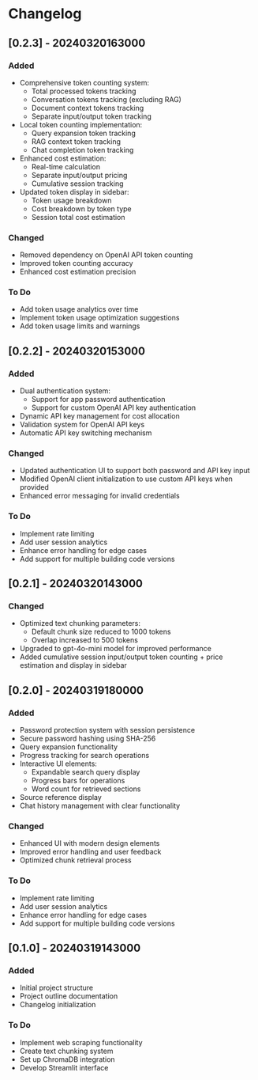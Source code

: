 # Changelog

## [0.2.3] - 20240320163000
### Added
- Comprehensive token counting system:
  - Total processed tokens tracking
  - Conversation tokens tracking (excluding RAG)
  - Document context tokens tracking
  - Separate input/output token tracking
- Local token counting implementation:
  - Query expansion token tracking
  - RAG context token tracking
  - Chat completion token tracking
- Enhanced cost estimation:
  - Real-time calculation
  - Separate input/output pricing
  - Cumulative session tracking
- Updated token display in sidebar:
  - Token usage breakdown
  - Cost breakdown by token type
  - Session total cost estimation

### Changed
- Removed dependency on OpenAI API token counting
- Improved token counting accuracy
- Enhanced cost estimation precision

### To Do
- Add token usage analytics over time
- Implement token usage optimization suggestions
- Add token usage limits and warnings

## [0.2.2] - 20240320153000
### Added
- Dual authentication system:
  - Support for app password authentication
  - Support for custom OpenAI API key authentication
- Dynamic API key management for cost allocation
- Validation system for OpenAI API keys
- Automatic API key switching mechanism

### Changed
- Updated authentication UI to support both password and API key input
- Modified OpenAI client initialization to use custom API keys when provided
- Enhanced error messaging for invalid credentials

### To Do
- Implement rate limiting
- Add user session analytics
- Enhance error handling for edge cases
- Add support for multiple building code versions

## [0.2.1] - 20240320143000
### Changed
- Optimized text chunking parameters:
  - Default chunk size reduced to 1000 tokens
  - Overlap increased to 500 tokens
- Upgraded to gpt-4o-mini model for improved performance
- Added cumulative session input/output token counting + price estimation and display in sidebar

## [0.2.0] - 20240319180000
### Added
- Password protection system with session persistence
- Secure password hashing using SHA-256
- Query expansion functionality
- Progress tracking for search operations
- Interactive UI elements:
  - Expandable search query display
  - Progress bars for operations
  - Word count for retrieved sections
- Source reference display
- Chat history management with clear functionality

### Changed
- Enhanced UI with modern design elements
- Improved error handling and user feedback
- Optimized chunk retrieval process

### To Do
- Implement rate limiting
- Add user session analytics
- Enhance error handling for edge cases
- Add support for multiple building code versions

## [0.1.0] - 20240319143000
### Added
- Initial project structure
- Project outline documentation
- Changelog initialization

### To Do
- Implement web scraping functionality
- Create text chunking system
- Set up ChromaDB integration
- Develop Streamlit interface

